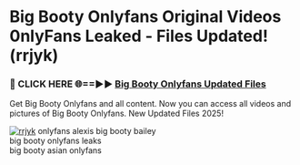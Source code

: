 # Big Booty Onlyfans Original Videos 0nlyFans Leaked - Files Updated! (rrjyk)

<h3>🔴 CLICK HERE 🌐==►► <a href="https://tinyurl.com/ms9xzufz" rel="nofollow">Big Booty Onlyfans Updated Files</a></h3>

Get Big Booty Onlyfans and all content. Now you can access all videos and pictures of Big Booty Onlyfans. New Updated Files 2025!

[![rrjyk](https://i.imgur.com/NaUBvic.gif)](https://tinyurl.com/ms9xzufz)
onlyfans alexis big booty bailey<br>
big booty onlyfans leaks<br>
big booty asian onlyfans